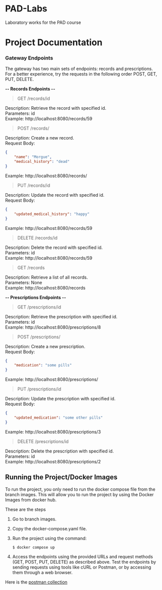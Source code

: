 # PAD-Labs
Laboratory works for the PAD course


# Project Documentation

### Gateway Endpoints

The gateway has two main sets of endpoints: records and prescriptions.\
For a better experience, try the requests in the following order POST, GET, PUT, DELETE.

**-- Records Endpoints --**

> GET /records/id

Description: Retrieve the record with specified id.\
Parameters: id\
Example: http://localhost:8080/records/59

> POST /records/

Description: Create a new record.\
Request Body:
```json
{
    "name": "Morgue",
    "medical_history": "dead"
}
```
Example: http://localhost:8080/records/

> PUT /records/id

Description: Update the record with specified id.\
Request Body:
```json
{
    "updated_medical_history": "happy"
}
```
Example: http://localhost:8080/records/59

> DELETE /records/id

Description: Delete the record with specified id.\
Parameters: id\
Example: http://localhost:8080/records/59

> GET /records

Description: Retrieve a list of all records.\
Parameters: None\
Example: http://localhost:8080/records

**-- Prescriptions Endpoints --**

> GET /prescriptions/id

Description: Retrieve the prescription with specified id.\
Parameters: id\
Example: http://localhost:8080/prescriptions/8

> POST /prescriptions/

Description: Create a new prescription.\
Request Body:
```json
{
    "medication": "some pills"
}
```
Example: http://localhost:8080/prescriptions/

> PUT /prescriptions/id

Description: Update the prescription with specified id.\
Request Body:
```json
{
    "updated_medication": "some other pills"
}
```
Example: http://localhost:8080/prescriptions/3

> DELETE /prescriptions/id

Description: Delete the prescription with specified id.\
Parameters: id\
Example: http://localhost:8080/prescriptions/2

## Running the Project/Docker Images

To run the project, you only need to run the docker compose file from the branch images. This will allow you to run the project by using the Docker Images from docker hub. 

These are the steps
1. Go to branch images.

2. Copy the docker-compose.yaml file.

3. Run the project using the command:

    ```shell
    $ docker compose up
    ```

4. Access the endpoints using the provided URLs and request methods (GET, POST, PUT, DELETE) as described above. Test the endpoints by sending requests using tools like cURL or Postman, or by accessing them through a web browser.

Here is the [postman collection](PAD-labs.postman_collection.json)
